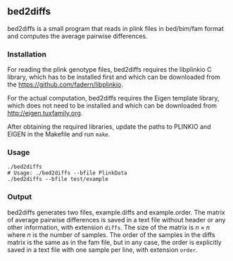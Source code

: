 ## bed2diffs

bed2diffs is a small program that reads in plink files in bed/bim/fam format and computes the average pairwise differences.

### Installation

For reading the plink genotype files, bed2diffs requires the libplinkio C library, which has to be installed first and which can be downloaded from the https://github.com/fadern/libplinkio.

For the actual computation, bed2diffs requires the Eigen template library, which does not need to be installed and  which can be downloaded from http://eigen.tuxfamily.org.

After obtaining the required libraries, update the paths to PLINKIO and EIGEN in the Makefile and run `make`.

### Usage

```
./bed2diffs
# Usage: ./bed2diffs --bfile PlinkData 
./bed2diffs --bfile test/example
```

### Output

bed2diffs generates two files, example.diffs and example.order. The matrix of average pairwise differences is saved in a text file without header or any other information, with extension `diffs`. The size of the matrix is $n\times n$ where $n$ is the number of samples. The order of the samples in the diffs matrix is the same as in the fam file, but in any case, the order is explicitly saved in a text file with one sample per line, with extension `order`.
